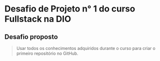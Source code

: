 # Desafio de Projeto n° 1 do curso Fullstack na DIO

## Desafio proposto

> Usar todos os conhecimentos adquiridos durante o curso para criar o primeiro repositório no GitHub.
